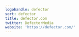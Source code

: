 ```yaml
---
logohandle: defector
sort: defector
title: defector.com
twitter: DefectorMedia
website: 'https://defector.com/'
---
```

